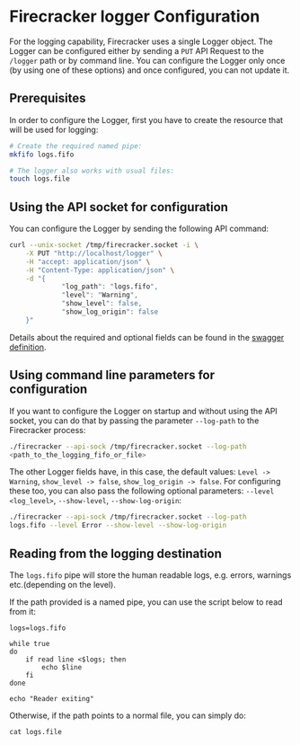 # Firecracker logger Configuration

For the logging capability, Firecracker uses a single Logger object.
The Logger can be configured either by sending a `PUT` API Request to
the `/logger` path or by command line. You can configure the Logger
only once (by using one of these options) and once configured, you
can not update it.

## Prerequisites

In order to configure the Logger, first you have to create the resource
that will be used for logging:

```bash
# Create the required named pipe:
mkfifo logs.fifo

# The logger also works with usual files:
touch logs.file
```

## Using the API socket for configuration

You can configure the Logger by sending the following API command:

```bash
curl --unix-socket /tmp/firecracker.socket -i \
    -X PUT "http://localhost/logger" \
    -H "accept: application/json" \
    -H "Content-Type: application/json" \
    -d "{
             "log_path": "logs.fifo",
             "level": "Warning",
             "show_level": false,
             "show_log_origin": false
    }"
```

Details about the required and optional fields can be found in the
[swagger definition](../src/api_server/swagger/firecracker.yaml).

## Using command line parameters for configuration

If you want to configure the Logger on startup and without using the
API socket, you can do that by passing the parameter `--log-path` to
the Firecracker process:

```bash
./firecracker --api-sock /tmp/firecracker.socket --log-path
<path_to_the_logging_fifo_or_file>
```

The other Logger fields have, in this case, the default values:
`Level -> Warning`, `show_level -> false`, `show_log_origin -> false`.
For configuring these too, you can also pass the following optional
parameters: `--level <log_level>`, `--show-level`, `--show-log-origin`:

```bash
./firecracker --api-sock /tmp/firecracker.socket --log-path
logs.fifo --level Error --show-level --show-log-origin
```

## Reading from the logging destination

The `logs.fifo` pipe will store the human readable logs, e.g. errors,
warnings etc.(depending on the level).

If the path provided is a named pipe, you can use the script below to
read from it:

```shell script
logs=logs.fifo

while true
do
    if read line <$logs; then
        echo $line
    fi
done

echo "Reader exiting"

```

Otherwise, if the path points to a normal file, you can simply do:

```shell script
cat logs.file
```
